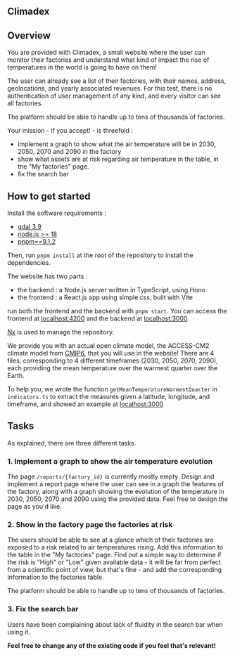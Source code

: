 ## Climadex

## Overview

You are provided with Climadex, a small website where the user can monitor their factories and understand what kind of impact the rise of temperatures in the world is going to have on them!

The user can already see a list of their factories, with their names, address, geolocations, and yearly associated revenues.
For this test, there is no authentication of user management of any kind, and every visitor can see all factories.

The platform should be able to handle up to tens of thousands of factories.

Your mission - if you accept! - is threefold :

- implement a graph to show what the air temperature will be in 2030, 2050, 2070 and 2090 in the factory
- show what assets are at risk regarding air temperature in the table, in the "My factories" page.
- fix the search bar

## How to get started

Install the software requirements :
- [gdal 3.9](https://gdal.org/en/latest/download.html)
- [node.js >= 18](https://nodejs.org/en)
- [pnpm==9.1.2](https://pnpm.io/installation)

Then, run `pnpm install` at the root of the repository to install the dependencies.

The website has two parts :
- the backend : a Node.js server written in TypeScript, using Hono
- the frontend : a React.js app using simple css, built with Vite

run both the frontend and the backend with `pnpm start`. You can access the frontend at [localhost:4200](localhost:4200) and the backend at [localhost:3000](localhost:3000).

[Nx](https://nx.dev/) is used to manage the repository.

We provide you with an actual open climate model, the ACCESS-CM2 climate model from [CMIP6](https://www.worldclim.org/data/cmip6/cmip6climate.html), that you will use in the website!
There are 4 files, corresponding to 4 different timeframes (2030, 2050, 2070, 2090), each providing the mean temperature over the warmest quarter over the Earth.

To help you, we wrote the function `getMeanTemperatureWarmestQuarter` in `indicators.ts` to extract the measures given a latitude, longitude, and timeframe, and showed an example at [localhost:3000](localhost:3000)

## Tasks

As explained, there are three different tasks.

### 1. Implement a graph to show the air temperature evolution

The page `/reports/{factory_id}` is currently mostly empty. Design and implement a report page where the user can see in a graph the features of the factory, along with a graph showing the evolution of the temperature in 2030, 2050, 2070 and 2090 using the provided data. Feel free to design the page as you'd like.

### 2. Show in the factory page the factories at risk

The users should be able to see at a glance which of their factories are exposed to a risk related to air temperatures rising. Add this information to the table in the "My factories" page. Find out a simple way to determine if the risk is "High" or "Low" given available data - it will be far from perfect from a scientific point of view, but that's fine - and add the corresponding information to the factories table.

The platform should be able to handle up to tens of thousands of factories.

### 3. Fix the search bar

Users have been complaining about lack of fluidity in the search bar when using it.


**Feel free to change any of the existing code if you feel that's relevant!**


